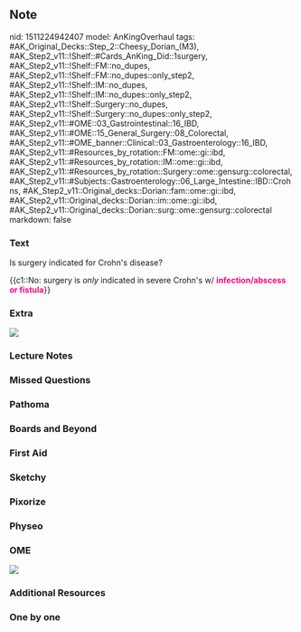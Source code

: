 ## Note
nid: 1511224942407
model: AnKingOverhaul
tags: #AK_Original_Decks::Step_2::Cheesy_Dorian_(M3), #AK_Step2_v11::!Shelf::#Cards_AnKing_Did::1surgery, #AK_Step2_v11::!Shelf::FM::no_dupes, #AK_Step2_v11::!Shelf::FM::no_dupes::only_step2, #AK_Step2_v11::!Shelf::IM::no_dupes, #AK_Step2_v11::!Shelf::IM::no_dupes::only_step2, #AK_Step2_v11::!Shelf::Surgery::no_dupes, #AK_Step2_v11::!Shelf::Surgery::no_dupes::only_step2, #AK_Step2_v11::#OME::03_Gastrointestinal::16_IBD, #AK_Step2_v11::#OME::15_General_Surgery::08_Colorectal, #AK_Step2_v11::#OME_banner::Clinical::03_Gastroenterology::16_IBD, #AK_Step2_v11::#Resources_by_rotation::FM::ome::gi::ibd, #AK_Step2_v11::#Resources_by_rotation::IM::ome::gi::ibd, #AK_Step2_v11::#Resources_by_rotation::Surgery::ome::gensurg::colorectal, #AK_Step2_v11::#Subjects::Gastroenterology::06_Large_Intestine::IBD::Crohns, #AK_Step2_v11::Original_decks::Dorian::fam::ome::gi::ibd, #AK_Step2_v11::Original_decks::Dorian::im::ome::gi::ibd, #AK_Step2_v11::Original_decks::Dorian::surg::ome::gensurg::colorectal
markdown: false

### Text
Is surgery indicated for Crohn's disease?
<div>
  {{c1::No: surgery is <i>only</i> indicated in severe Crohn's w/
  <b><font color="#FC0280">infection/abscess or
  fistula</font></b>}}
</div>

### Extra
<div><img src="paste-15431817494529.jpg"></div>

### Lecture Notes


### Missed Questions


### Pathoma


### Boards and Beyond


### First Aid


### Sketchy


### Pixorize


### Physeo


### OME
<div class="ome-widget">
  <a href=
  "https://onlinemeded.org/spa/gastroenterology/ibd/acquire?ref=anki">
  <img src="_OME_AnkiFlashcards_Lesson_2.png"></a>
</div>

### Additional Resources


### One by one

